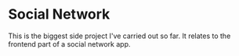 # Social Network

This is the biggest side project I've carried out so far. It relates to the frontend part of a social network app. 


